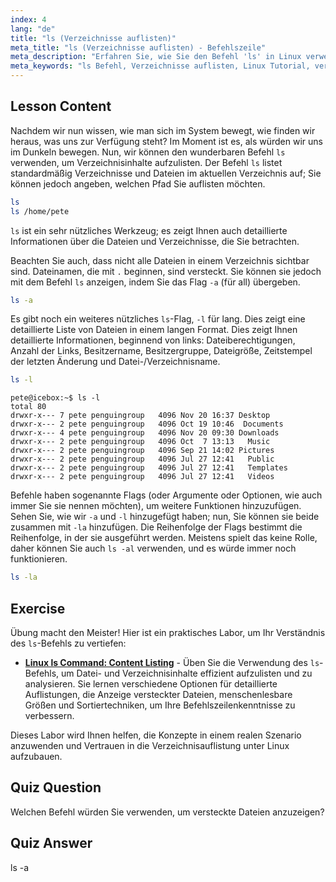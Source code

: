 ```yaml
---
index: 4
lang: "de"
title: "ls (Verzeichnisse auflisten)"
meta_title: "ls (Verzeichnisse auflisten) - Befehlszeile"
meta_description: "Erfahren Sie, wie Sie den Befehl 'ls' in Linux verwenden, um Verzeichnisinhalte aufzulisten, versteckte Dateien anzuzeigen und Dateidetails zu verstehen. Verbessern Sie Ihre Linux-Befehlszeilenkenntnisse!"
meta_keywords: "ls Befehl, Verzeichnisse auflisten, Linux Tutorial, versteckte Dateien, Linux Befehle, Linux für Anfänger, Linux Anleitung"
---
```


## Lesson Content

Nachdem wir nun wissen, wie man sich im System bewegt, wie finden wir heraus, was uns zur Verfügung steht? Im Moment ist es, als würden wir uns im Dunkeln bewegen. Nun, wir können den wunderbaren Befehl `ls` verwenden, um Verzeichnisinhalte aufzulisten. Der Befehl `ls` listet standardmäßig Verzeichnisse und Dateien im aktuellen Verzeichnis auf; Sie können jedoch angeben, welchen Pfad Sie auflisten möchten.

```bash
ls
ls /home/pete
```

`ls` ist ein sehr nützliches Werkzeug; es zeigt Ihnen auch detaillierte Informationen über die Dateien und Verzeichnisse, die Sie betrachten.

Beachten Sie auch, dass nicht alle Dateien in einem Verzeichnis sichtbar sind. Dateinamen, die mit `.` beginnen, sind versteckt. Sie können sie jedoch mit dem Befehl `ls` anzeigen, indem Sie das Flag `-a` (für all) übergeben.

```bash
ls -a
```

Es gibt noch ein weiteres nützliches `ls`-Flag, `-l` für lang. Dies zeigt eine detaillierte Liste von Dateien in einem langen Format. Dies zeigt Ihnen detaillierte Informationen, beginnend von links: Dateiberechtigungen, Anzahl der Links, Besitzername, Besitzergruppe, Dateigröße, Zeitstempel der letzten Änderung und Datei-/Verzeichnisname.

```bash
ls -l
```

```plaintext
pete@icebox:~$ ls -l
total 80
drwxr-x--- 7 pete penguingroup   4096 Nov 20 16:37 Desktop
drwxr-x--- 2 pete penguingroup   4096 Oct 19 10:46  Documents
drwxr-x--- 4 pete penguingroup   4096 Nov 20 09:30 Downloads
drwxr-x--- 2 pete penguingroup   4096 Oct  7 13:13   Music
drwxr-x--- 2 pete penguingroup   4096 Sep 21 14:02 Pictures
drwxr-x--- 2 pete penguingroup   4096 Jul 27 12:41   Public
drwxr-x--- 2 pete penguingroup   4096 Jul 27 12:41   Templates
drwxr-x--- 2 pete penguingroup   4096 Jul 27 12:41   Videos
```

Befehle haben sogenannte Flags (oder Argumente oder Optionen, wie auch immer Sie sie nennen möchten), um weitere Funktionen hinzuzufügen. Sehen Sie, wie wir `-a` und `-l` hinzugefügt haben; nun, Sie können sie beide zusammen mit `-la` hinzufügen. Die Reihenfolge der Flags bestimmt die Reihenfolge, in der sie ausgeführt werden. Meistens spielt das keine Rolle, daher können Sie auch `ls -al` verwenden, und es würde immer noch funktionieren.

```bash
ls -la
```

## Exercise

Übung macht den Meister! Hier ist ein praktisches Labor, um Ihr Verständnis des `ls`-Befehls zu vertiefen:

- **[Linux ls Command: Content Listing](https://labex.io/de/labs/linux-linux-ls-command-content-listing-219205)** - Üben Sie die Verwendung des `ls`-Befehls, um Datei- und Verzeichnisinhalte effizient aufzulisten und zu analysieren. Sie lernen verschiedene Optionen für detaillierte Auflistungen, die Anzeige versteckter Dateien, menschenlesbare Größen und Sortiertechniken, um Ihre Befehlszeilenkenntnisse zu verbessern.

Dieses Labor wird Ihnen helfen, die Konzepte in einem realen Szenario anzuwenden und Vertrauen in die Verzeichnisauflistung unter Linux aufzubauen.

## Quiz Question

Welchen Befehl würden Sie verwenden, um versteckte Dateien anzuzeigen?

## Quiz Answer

ls -a